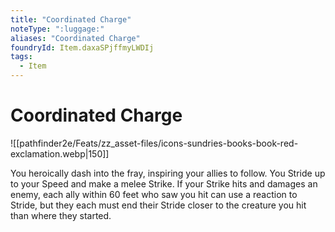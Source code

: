 ```yaml
---
title: "Coordinated Charge"
noteType: ":luggage:"
aliases: "Coordinated Charge"
foundryId: Item.daxaSPjffmyLWDIj
tags:
  - Item
---
```


# Coordinated Charge
![[pathfinder2e/Feats/zz_asset-files/icons-sundries-books-book-red-exclamation.webp|150]]

You heroically dash into the fray, inspiring your allies to follow. You Stride up to your Speed and make a melee Strike. If your Strike hits and damages an enemy, each ally within 60 feet who saw you hit can use a reaction to Stride, but they each must end their Stride closer to the creature you hit than where they started.
